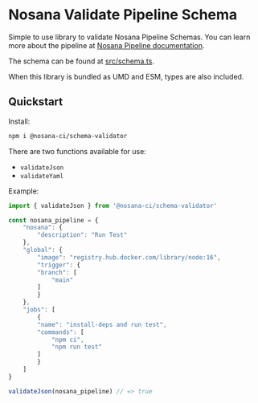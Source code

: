 # Nosana Validate Pipeline Schema

Simple to use library to validate Nosana Pipeline Schemas.
You can learn more about the pipeline at [Nosana Pipeline documentation](https://docs.nosana.io/pipelines/intro.html).

The schema can be found at [src/schema.ts](src/schema.ts).

When this library is bundled as UMD and ESM, types are also included.

## Quickstart

Install:

```bash
npm i @nosana-ci/schema-validator
```

There are two functions available for use:

- `validateJson`
- `validateYaml`

Example:

```javascript
import { validateJson } from '@nosana-ci/schema-validator'

const nosana_pipeline = {
    "nosana": {
        "description": "Run Test"
    },
    "global": {
        "image": "registry.hub.docker.com/library/node:16",
        "trigger": {
        "branch": [
            "main"
        ]
        }
    },
    "jobs": [
        {
        "name": "install-deps and run test",
        "commands": [
            "npm ci",
            "npm run test"
        ]
        }
    ]
}

validateJson(nosana_pipeline) // => true
```
